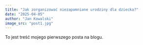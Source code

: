 ```yaml
---
title: "Jak zorganizować niezapomniane urodziny dla dziecka?"
date: "2025-04-05"
author: "Jan Kowalski"
image_src: "post1.jpg"
---
```


To jest treść mojego pierwszego posta na blogu.